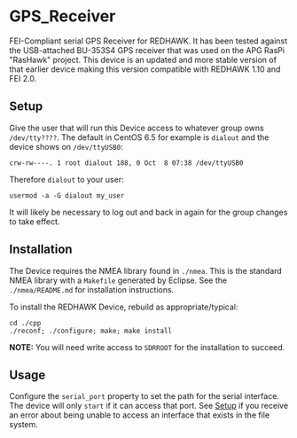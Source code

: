GPS_Receiver
============

FEI-Compliant serial GPS Receiver for REDHAWK.  It has been tested against the USB-attached BU-353S4 GPS receiver that was used on the APG RasPi "RasHawk" project.  This device is an updated and more stable version of that earlier device making this version compatible with REDHAWK 1.10 and FEI 2.0.

## Setup

Give the user that will run this Device access to whatever group owns `/dev/tty????`.  The default in CentOS 6.5 for example is `dialout` and the device shows on `/dev/ttyUSB0`:

    crw-rw----. 1 root dialout 188, 0 Oct  8 07:38 /dev/ttyUSB0

Therefore `dialout` to your user:

    usermod -a -G dialout my_user

It will likely be necessary to log out and back in again for the group changes to take effect.

## Installation

The Device requires the NMEA library found in `./nmea`.  This is the standard NMEA library with a `Makefile` generated by Eclipse.  See the `./nmea/README.md` for installation instructions.

To install the REDHAWK Device, rebuild as appropriate/typical:

    cd ./cpp
    ./reconf; ./configure; make; make install
    
**NOTE:** You will need write access to `SDRROOT` for the installation to succeed.

## Usage

Configure the `serial_port` property to set the path for the serial interface.   The device will only `start` if it can access that port.  See [Setup](#Setup) if you receive an error about being unable to access an interface that exists in the file system.

